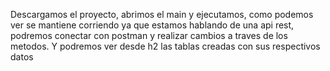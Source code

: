 Descargamos el proyecto, abrimos el main y ejecutamos, como podemos ver se mantiene corriendo ya que estamos hablando de una api rest, podremos conectar con postman y realizar cambios a traves de los metodos. Y podremos ver desde h2 las tablas creadas con sus respectivos datos 
